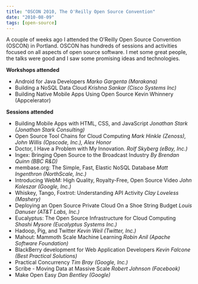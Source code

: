 ```yaml
---
title: "OSCON 2010, The O'Reilly Open Source Convention"
date: "2010-08-09"
tags: [open-source]
---
```


A couple of weeks ago I attended the O’Reilly Open Source Convention (OSCON) in Portland. OSCON has hundreds of sessions and activities focused on all aspects of open source software. I met some great people, the talks were good and I saw some promising ideas and technologies.

**Workshops attended**

- Android for Java Developers _Marko Gargenta (Marakana)_
- Building a NoSQL Data Cloud _Krishna Sankar (Cisco Systems Inc)_
- Building Native Mobile Apps Using Open Source Kevin Whinnery (Appcelerator)

**Sessions attended**

- Building Mobile Apps with HTML, CSS, and JavaScript _Jonathan Stark (Jonathan Stark Consulting)_
- Open Source Tool Chains for Cloud Computing _Mark Hinkle (Zenoss), John Willis (Opscode, Inc.), Alex Honor_
- Doctor, I Have a Problem with My Innovation. _Rolf Skyberg (eBay, Inc.)_
- Ingex: Bringing Open Source to the Broadcast Industry _By Brendan Quinn (BBC R&D)_
- membase.org: The Simple, Fast, Elastic NoSQL Database _Matt Ingenthron (NorthScale, Inc.)_
- Introducing WebM: High Quality, Royalty-Free, Open Source Video _John Koleszar (Google, Inc.)_
- Whiskey, Tango, Foxtrot: Understanding API Activity _Clay Loveless (Mashery)_
- Deploying an Open Source Private Cloud On a Shoe String Budget _Louis Danuser (AT&T Labs, Inc.)_
- Eucalyptus: The Open Source Infrastructure for Cloud Computing _Shashi Mysore (Eucalyptus Systems Inc.)_
- Hadoop, Pig, and Twitter _Kevin Weil (Twitter, Inc.)_
- Mahout: Mammoth Scale Machine Learning _Robin Anil (Apache Software Foundation)_
- BlackBerry development for Web Application Developers _Kevin Falcone (Best Practical Solutions)_
- Practical Concurrency _Tim Bray (Google, Inc.)_
- Scribe - Moving Data at Massive Scale _Robert Johnson (Facebook)_
- Make Open Easy _Dan Bentley (Google)_
